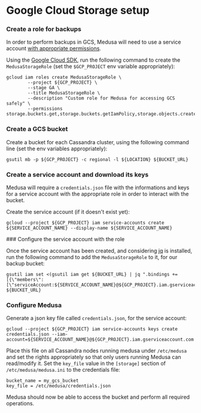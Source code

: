 Google Cloud Storage setup
==========================

### Create a role for backups

In order to perform backups in GCS, Medusa will need to use a service account [with appropriate permissions](permissions-setup.md).

Using the [Google Cloud SDK](https://cloud.google.com/sdk/install), run the following command to create the `MedusaStorageRole` (set the `$GCP_PROJECT` env variable appropriately):  

```
gcloud iam roles create MedusaStorageRole \
        --project ${GCP_PROJECT} \
        --stage GA \
        --title MedusaStorageRole \
        --description "Custom role for Medusa for accessing GCS safely" \
        --permissions storage.buckets.get,storage.buckets.getIamPolicy,storage.objects.create,storage.objects.delete,storage.objects.get,storage.objects.getIamPolicy,storage.objects.list
```

### Create a GCS bucket

Create a bucket for each Cassandra cluster, using the following command line (set the env variables appropriately):

```
gsutil mb -p ${GCP_PROJECT} -c regional -l ${LOCATION} ${BUCKET_URL}
```

### Create a service account and download its keys

Medusa will require a `credentials.json` file with the informations and keys for a service account with the appropriate role in order to interact with the bucket.

Create the service account (if it doesn't exist yet):

```
gcloud --project ${GCP_PROJECT} iam service-accounts create ${SERVICE_ACCOUNT_NAME} --display-name ${SERVICE_ACCOUNT_NAME}
``` 

### Configure the service account with the role

Once the service account has been created, and considering [jq](https://stedolan.github.io/jq/) is installed, run the following command to add the `MedusaStorageRole` to it, for our backup bucket:

```
gsutil iam set <(gsutil iam get ${BUCKET_URL} | jq ".bindings += [{\"members\":[\"serviceAccount:${SERVICE_ACCOUNT_NAME}@${GCP_PROJECT}.iam.gserviceaccount.com\"],\"role\":\"projects/${GCP_PROJECT}/roles/MedusaStorageRole\"}]") ${BUCKET_URL}
```

### Configure Medusa

Generate a json key file called `credentials.json`, for the service account:

```
gcloud --project ${GCP_PROJECT} iam service-accounts keys create credentials.json --iam-account=${SERVICE_ACCOUNT_NAME}@${GCP_PROJECT}.iam.gserviceaccount.com
```

Place this file on all Cassandra nodes running medusa under `/etc/medusa` and set the rights appropriately so that only users running Medusa can read/modify it.
Set the `key_file` value in the `[storage]` section of `/etc/medusa/medusa.ini` to the credentials file:  

```
bucket_name = my_gcs_bucket
key_file = /etc/medusa/credentials.json
```

Medusa should now be able to access the bucket and perform all required operations.
